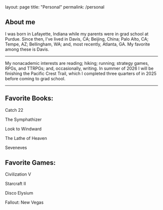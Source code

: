 layout: page
title: "Personal"
permalink: /personal

## About me
I was born in Lafayette, Indiana while my parents were in grad school at Purdue. 
Since then, I've lived in Davis, CA; Beijing, China; Palo Alto, CA; Tempe, AZ; Bellingham, WA; and, most recently, Atlanta, GA. My favorite among these is Davis.

---

My nonacademic interests are reading; hiking; running; strategy games, RPGs, and TTRPGs; and, occasionally, writing. In summer of 2026 I will be finishing the Pacific Crest Trail, which I completed three quarters of in 2025 before coming to grad school.

---

## Favorite Books:
Catch 22

The Symphathizer

Look to Windward

The Lathe of Heaven

Seveneves

## Favorite Games:
Civilization V

Starcraft II

Disco Elysium

Fallout: New Vegas


